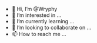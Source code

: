 - 👋 Hi, I’m @Wryphy
- 👀 I’m interested in ...
- 🌱 I’m currently learning ...
- 💞️ I’m looking to collaborate on ...
- 📫 How to reach me ...

<!---
Wryphy/Wryphy is a ✨ special ✨ repository because its `README.md` (this file) appears on your GitHub profile.
You can click the Preview link to take a look at your changes.
--->
